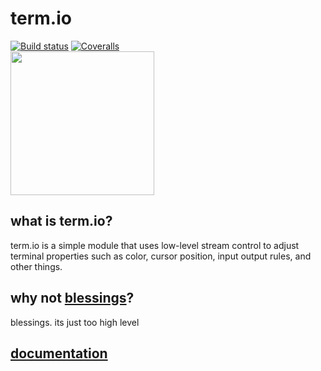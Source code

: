 # term.io
 [![Build status](https://ci.appveyor.com/api/projects/status/pjxh5g91jpbh7t84?svg=true)](https://ci.appveyor.com/project/tygerbytes/resourcefitness) 
[![Coveralls](https://coveralls.io/repos/github/tygerbytes/ResourceFitness/badge.svg?branch=master)](https://coveralls.io/github/tygerbytes/ResourceFitness?branch=master) 
<br>
<img src="https://www.python.org/static/community_logos/python-logo-master-v3-TM.png" width="230"/>

## what is term.io?
term.io is a simple module that uses low-level stream control
to adjust terminal properties such as color, cursor position, input
output rules, and other things.

## why not [blessings](https://github.com/erikrose/blessings)?
blessings. its just too high level

## [documentation](https://github.com/PyDever/termio/tree/master/docs)
